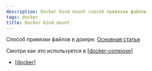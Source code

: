 ```yaml
---
description: Docker bind mount способ привязки файлов
tags: docker
title: Docker bind mount
---
```

Способ привязки файлов в докере. [Основная статья](https://docs.docker.com/storage/bind-mounts/)

Смотри как это используется в [[docker-compose]]

- [[docker]]

[//begin]: # "Autogenerated link references for markdown compatibility"
[docker-compose]: docker-compose "Docker compose"
[docker]: ../lists/docker "Docker"
[//end]: # "Autogenerated link references"